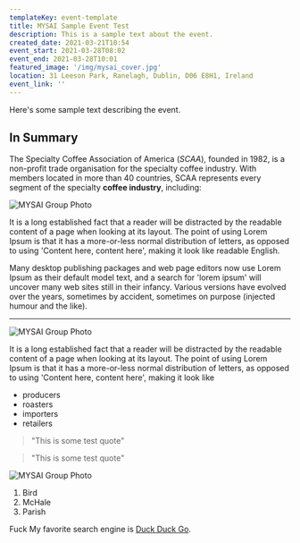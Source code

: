 ```yaml
---
templateKey: event-template
title: MYSAI Sample Event Test
description: This is a sample text about the event.
created_date: 2021-03-21T10:54
event_start: 2021-03-28T08:02
event_end: 2021-03-28T10:01
featured_image: '/img/mysai_cover.jpg'
location: 31 Leeson Park, Ranelagh, Dublin, D06 E8H1, Ireland
event_link: ''
---
```


Here's some sample text describing the event.

## In Summary

The Specialty Coffee Association of America (_SCAA_), founded in 1982, is a non-profit trade organisation for the specialty coffee industry. With members located in more than 40 countries, SCAA represents every segment of the specialty **coffee industry**, including:

![MYSAI Group Photo](/img/mysai_cover.jpg 'MYSAI Group Photo')

It is a long established fact that a reader will be distracted by the readable content of a page when looking at its layout. The point of using Lorem Ipsum is that it has a more-or-less normal distribution of letters, as opposed to using 'Content here, content here', making it look like readable English.

Many desktop publishing packages and web page editors now use Lorem Ipsum as their default model text, and a search for 'lorem ipsum' will uncover many web sites still in their infancy. Various versions have evolved over the years, sometimes by accident, sometimes on purpose (injected humour and the like).

---

![MYSAI Group Photo](/img/mysai_cover.jpg 'MYSAI Group Photo')

It is a long established fact that a reader will be distracted by the readable content of a page when looking at its layout. The point of using Lorem Ipsum is that it has a more-or-less normal distribution of letters, as opposed to using 'Content here, content here', making it look like

- producers
- roasters
- importers
- retailers

> "This is some test quote"

> "This is some test quote"

![MYSAI Group Photo](/img/mysai_cover.jpg 'MYSAI Group Photo')

1. Bird
2. McHale
3. Parish

Fuck My favorite search engine is [Duck Duck Go](https://duckduckgo.com).
